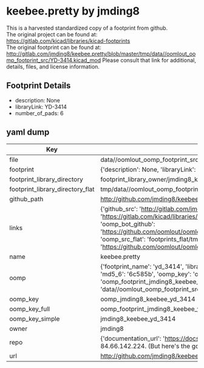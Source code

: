 # keebee.pretty by jmding8  
This is a harvested standardized copy of a footprint from github.  
The original project can be found at:  
https://gitlab.com/kicad/libraries/kicad-footprints  
The original footprint can be found at:
http://gitlab.com/jmding8/keebee.pretty/blob/master/tmp/data//oomlout_oomp_footprint_src/YD-3414.kicad_mod
Please consult that link for additional, details, files, and license information.  
## Footprint Details
* description: None  
* libraryLink: YD-3414  
* number_of_pads: 6  
## yaml dump  
| Key | Value |  
| --- | --- |  
| file | data//oomlout_oomp_footprint_src/keebee.pretty/YD-3414.kicad_mod |  
| footprint | {'description': None, 'libraryLink': 'YD-3414', 'number_of_pads': 6} |  
| footprint_library_directory | footprint_library_owner/jmding8_keebee.pretty |  
| footprint_library_directory_flat | tmp/data//oomlout_oomp_footprint_src/footprints_flat/jmding8_keebee_yd_3414/working |  
| github_path | http://github.com/jmding8/keebee.pretty/blob/master/tmp/data//oomlout_oomp_footprint_src/YD-3414.kicad_mod |  
| links | {'github_src': 'http://gitlab.com/jmding8/keebee.pretty/blob/master/tmp/data//oomlout_oomp_footprint_src/YD-3414.kicad_mod', 'github_src_repo': 'https://gitlab.com/kicad/libraries/kicad-footprints', 'oomp_bot': 'tmp/data//oomlout_oomp_footprint_src/footprints/jmding8_keebee_yd_3414/working', 'oomp_bot_github': 'https://github.com/oomlout/oomlout_oomp_footprint_bot/tree/main/tmp/data//oomlout_oomp_footprint_src/footprints/jmding8_keebee_yd_3414/working', 'oomp_src_flat': 'footprints_flat/tmp/data//oomlout_oomp_footprint_src/footprints_flat/jmding8_keebee_yd_3414/working', 'oomp_src_flat_github': 'https://github.com/oomlout/oomlout_oomp_footprint_src/tree/main/tmp/data//oomlout_oomp_footprint_src/footprints_flat/jmding8_keebee_yd_3414/working'} |  
| name | keebee.pretty |  
| oomp | {'footprint_name': 'yd_3414', 'library_name': 'keebee', 'md5': '6c585bc62b6266e6bbba9107ac38dbe3', 'md5_10': '6c585bc62b', 'md5_5': '6c585', 'md5_6': '6c585b', 'oomp_key': 'oomp_jmding8_keebee_yd_3414', 'oomp_key_extra': 'oomp_footprint_jmding8_keebee_yd_3414', 'oomp_key_full': 'oomp_footprint_jmding8_keebee_yd_3414_6c585b', 'oomp_key_simple': 'jmding8_keebee_yd_3414', 'original_filename': 'data//oomlout_oomp_footprint_src/keebee.pretty/YD-3414.kicad_mod', 'owner_name': 'jmding8'} |  
| oomp_key | oomp_jmding8_keebee_yd_3414 |  
| oomp_key_full | oomp_footprint_jmding8_keebee_yd_3414 |  
| oomp_key_simple | jmding8_keebee_yd_3414 |  
| owner | jmding8 |  
| repo | {'documentation_url': 'https://docs.github.com/rest/overview/resources-in-the-rest-api#rate-limiting', 'message': "API rate limit exceeded for 84.66.142.224. (But here's the good news: Authenticated requests get a higher rate limit. Check out the documentation for more details.)"} |  
| url | http://github.com/jmding8/keebee.pretty |  

